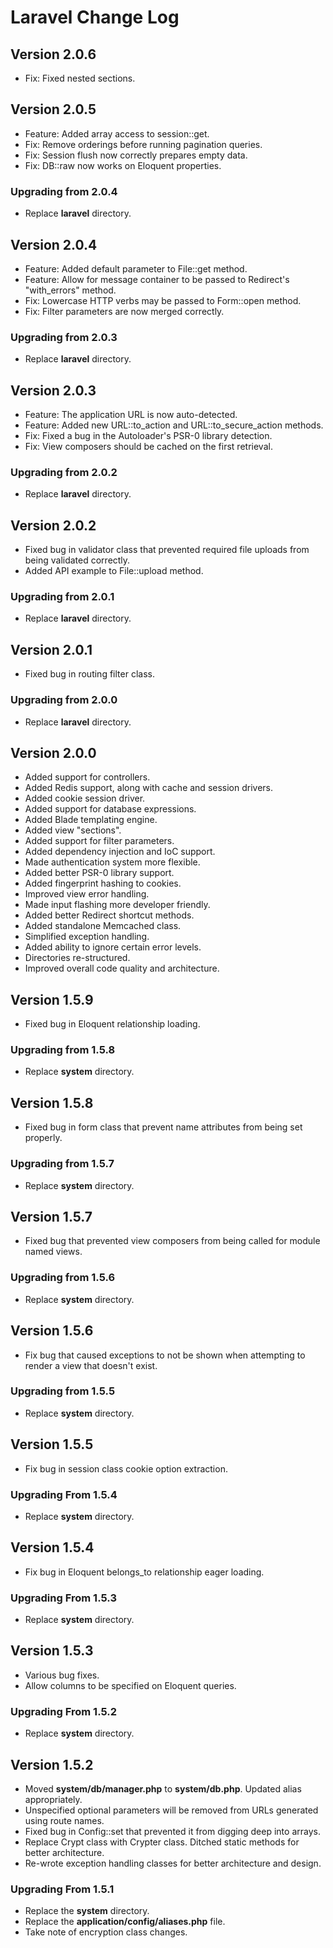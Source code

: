 # Laravel Change Log

## Version 2.0.6

- Fix: Fixed nested sections.

## Version 2.0.5

- Feature: Added array access to session::get.
- Fix: Remove orderings before running pagination queries.
- Fix: Session flush now correctly prepares empty data.
- Fix: DB::raw now works on Eloquent properties.

### Upgrading from 2.0.4

- Replace **laravel** directory.

## Version 2.0.4

- Feature: Added default parameter to File::get method.
- Feature: Allow for message container to be passed to Redirect's "with_errors" method.
- Fix: Lowercase HTTP verbs may be passed to Form::open method.
- Fix: Filter parameters are now merged correctly.

### Upgrading from 2.0.3

- Replace **laravel** directory.

## Version 2.0.3

- Feature: The application URL is now auto-detected.
- Feature: Added new URL::to_action and URL::to_secure_action methods.
- Fix: Fixed a bug in the Autoloader's PSR-0 library detection.
- Fix: View composers should be cached on the first retrieval.

### Upgrading from 2.0.2

- Replace **laravel** directory.

## Version 2.0.2

- Fixed bug in validator class that prevented required file uploads from being validated correctly.
- Added API example to File::upload method.

### Upgrading from 2.0.1

- Replace **laravel** directory.

## Version 2.0.1

- Fixed bug in routing filter class.

### Upgrading from 2.0.0

- Replace **laravel** directory.

## Version 2.0.0

- Added support for controllers.
- Added Redis support, along with cache and session drivers.
- Added cookie session driver.
- Added support for database expressions.
- Added Blade templating engine.
- Added view "sections".
- Added support for filter parameters.
- Added dependency injection and IoC support.
- Made authentication system more flexible.
- Added better PSR-0 library support.
- Added fingerprint hashing to cookies.
- Improved view error handling.
- Made input flashing more developer friendly.
- Added better Redirect shortcut methods.
- Added standalone Memcached class.
- Simplified exception handling.
- Added ability to ignore certain error levels.
- Directories re-structured.
- Improved overall code quality and architecture.

## Version 1.5.9

- Fixed bug in Eloquent relationship loading.

### Upgrading from 1.5.8

- Replace **system** directory.

## Version 1.5.8

- Fixed bug in form class that prevent name attributes from being set properly.

### Upgrading from 1.5.7

- Replace **system** directory.

## Version 1.5.7

- Fixed bug that prevented view composers from being called for module named views.

### Upgrading from 1.5.6

- Replace **system** directory.

## Version 1.5.6

- Fix bug that caused exceptions to not be shown when attempting to render a view that doesn't exist.

### Upgrading from 1.5.5

- Replace **system** directory.

## Version 1.5.5

- Fix bug in session class cookie option extraction.

### Upgrading From 1.5.4

- Replace **system** directory.

## Version 1.5.4

- Fix bug in Eloquent belongs_to relationship eager loading.

### Upgrading From 1.5.3

- Replace **system** directory.

## Version 1.5.3

- Various bug fixes.
- Allow columns to be specified on Eloquent queries.

### Upgrading From 1.5.2

- Replace **system** directory.

## Version 1.5.2

- Moved **system/db/manager.php** to **system/db.php**. Updated alias appropriately.
- Unspecified optional parameters will be removed from URLs generated using route names.
- Fixed bug in Config::set that prevented it from digging deep into arrays.
- Replace Crypt class with Crypter class. Ditched static methods for better architecture.
- Re-wrote exception handling classes for better architecture and design.

### Upgrading From 1.5.1

- Replace the **system** directory.
- Replace the **application/config/aliases.php** file.
- Take note of encryption class changes.